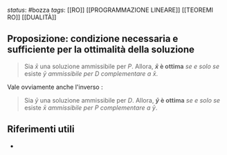 *status*: #bozza 
*tags*: [[RO]] [[PROGRAMMAZIONE LINEARE]] [[TEOREMI RO]] [[DUALITÀ]]

## Proposizione: condizione necessaria e sufficiente per la ottimalità della soluzione

> Sia $\bar{x}$ una soluzione ammissibile per $P$. Allora, **$\bar{x}$ è ottima** *se e solo se* esiste $\bar{y}$ *ammissibile per* $D$ *complementare a* $\bar{x}$.

Vale ovviamente anche l'inverso :

> Sia $\bar{y}$ una soluzione ammissibile per $D$. Allora, **$\bar{y}$ è ottima** *se e solo se* esiste $\bar{x}$ *ammissibile per* $P$ *complementare a* $\bar{y}$.



## Riferimenti utili

* 